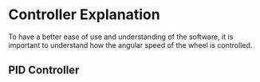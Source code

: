# Controller Explanation

To have a better ease of use and understanding of the software, it is important to understand how the angular speed of the wheel is controlled. 

## PID Controller

